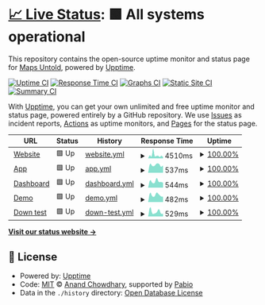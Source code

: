 # [📈 Live Status](https://status.mapsuntold.io): <!--live status--> **🟩 All systems operational**

This repository contains the open-source uptime monitor and status page for [Maps Untold](https://www.mapsuntold.io), powered by [Upptime](https://github.com/upptime/upptime).

[![Uptime CI](https://github.com/MapsUntold/status/workflows/Uptime%20CI/badge.svg)](https://github.com/MapsUntold/status/actions?query=workflow%3A%22Uptime+CI%22)
[![Response Time CI](https://github.com/MapsUntold/status/workflows/Response%20Time%20CI/badge.svg)](https://github.com/MapsUntold/status/actions?query=workflow%3A%22Response+Time+CI%22)
[![Graphs CI](https://github.com/MapsUntold/status/workflows/Graphs%20CI/badge.svg)](https://github.com/MapsUntold/status/actions?query=workflow%3A%22Graphs+CI%22)
[![Static Site CI](https://github.com/MapsUntold/status/workflows/Static%20Site%20CI/badge.svg)](https://github.com/MapsUntold/status/actions?query=workflow%3A%22Static+Site+CI%22)
[![Summary CI](https://github.com/MapsUntold/status/workflows/Summary%20CI/badge.svg)](https://github.com/MapsUntold/status/actions?query=workflow%3A%22Summary+CI%22)

With [Upptime](https://upptime.js.org), you can get your own unlimited and free uptime monitor and status page, powered entirely by a GitHub repository. We use [Issues](https://github.com/MapsUntold/status/issues) as incident reports, [Actions](https://github.com/MapsUntold/status/actions) as uptime monitors, and [Pages](https://status.mapsuntold.io) for the status page.

<!--start: status pages-->
<!-- This summary is generated by Upptime (https://github.com/upptime/upptime) -->
<!-- Do not edit this manually, your changes will be overwritten -->
<!-- prettier-ignore -->
| URL | Status | History | Response Time | Uptime |
| --- | ------ | ------- | ------------- | ------ |
| <img alt="" src="https://icons.duckduckgo.com/ip3/mapsuntold.io.ico" height="13"> [Website](https://mapsuntold.io) | 🟩 Up | [website.yml](https://github.com/MapsUntold/status/commits/HEAD/history/website.yml) | <details><summary><img alt="Response time graph" src="./graphs/website/response-time-week.png" height="20"> 4510ms</summary><br><a href="https://status.mapsuntold.io/history/website"><img alt="Response time 6366" src="https://img.shields.io/endpoint?url=https%3A%2F%2Fraw.githubusercontent.com%2FMapsUntold%2Fstatus%2FHEAD%2Fapi%2Fwebsite%2Fresponse-time.json"></a><br><a href="https://status.mapsuntold.io/history/website"><img alt="24-hour response time 3041" src="https://img.shields.io/endpoint?url=https%3A%2F%2Fraw.githubusercontent.com%2FMapsUntold%2Fstatus%2FHEAD%2Fapi%2Fwebsite%2Fresponse-time-day.json"></a><br><a href="https://status.mapsuntold.io/history/website"><img alt="7-day response time 4510" src="https://img.shields.io/endpoint?url=https%3A%2F%2Fraw.githubusercontent.com%2FMapsUntold%2Fstatus%2FHEAD%2Fapi%2Fwebsite%2Fresponse-time-week.json"></a><br><a href="https://status.mapsuntold.io/history/website"><img alt="30-day response time 7107" src="https://img.shields.io/endpoint?url=https%3A%2F%2Fraw.githubusercontent.com%2FMapsUntold%2Fstatus%2FHEAD%2Fapi%2Fwebsite%2Fresponse-time-month.json"></a><br><a href="https://status.mapsuntold.io/history/website"><img alt="1-year response time 6366" src="https://img.shields.io/endpoint?url=https%3A%2F%2Fraw.githubusercontent.com%2FMapsUntold%2Fstatus%2FHEAD%2Fapi%2Fwebsite%2Fresponse-time-year.json"></a></details> | <details><summary><a href="https://status.mapsuntold.io/history/website">100.00%</a></summary><a href="https://status.mapsuntold.io/history/website"><img alt="All-time uptime 100.00%" src="https://img.shields.io/endpoint?url=https%3A%2F%2Fraw.githubusercontent.com%2FMapsUntold%2Fstatus%2FHEAD%2Fapi%2Fwebsite%2Fuptime.json"></a><br><a href="https://status.mapsuntold.io/history/website"><img alt="24-hour uptime 100.00%" src="https://img.shields.io/endpoint?url=https%3A%2F%2Fraw.githubusercontent.com%2FMapsUntold%2Fstatus%2FHEAD%2Fapi%2Fwebsite%2Fuptime-day.json"></a><br><a href="https://status.mapsuntold.io/history/website"><img alt="7-day uptime 100.00%" src="https://img.shields.io/endpoint?url=https%3A%2F%2Fraw.githubusercontent.com%2FMapsUntold%2Fstatus%2FHEAD%2Fapi%2Fwebsite%2Fuptime-week.json"></a><br><a href="https://status.mapsuntold.io/history/website"><img alt="30-day uptime 100.00%" src="https://img.shields.io/endpoint?url=https%3A%2F%2Fraw.githubusercontent.com%2FMapsUntold%2Fstatus%2FHEAD%2Fapi%2Fwebsite%2Fuptime-month.json"></a><br><a href="https://status.mapsuntold.io/history/website"><img alt="1-year uptime 100.00%" src="https://img.shields.io/endpoint?url=https%3A%2F%2Fraw.githubusercontent.com%2FMapsUntold%2Fstatus%2FHEAD%2Fapi%2Fwebsite%2Fuptime-year.json"></a></details>
| <img alt="" src="https://icons.duckduckgo.com/ip3/app.mapsuntold.io.ico" height="13"> [App](https://app.mapsuntold.io) | 🟩 Up | [app.yml](https://github.com/MapsUntold/status/commits/HEAD/history/app.yml) | <details><summary><img alt="Response time graph" src="./graphs/app/response-time-week.png" height="20"> 537ms</summary><br><a href="https://status.mapsuntold.io/history/app"><img alt="Response time 626" src="https://img.shields.io/endpoint?url=https%3A%2F%2Fraw.githubusercontent.com%2FMapsUntold%2Fstatus%2FHEAD%2Fapi%2Fapp%2Fresponse-time.json"></a><br><a href="https://status.mapsuntold.io/history/app"><img alt="24-hour response time 493" src="https://img.shields.io/endpoint?url=https%3A%2F%2Fraw.githubusercontent.com%2FMapsUntold%2Fstatus%2FHEAD%2Fapi%2Fapp%2Fresponse-time-day.json"></a><br><a href="https://status.mapsuntold.io/history/app"><img alt="7-day response time 537" src="https://img.shields.io/endpoint?url=https%3A%2F%2Fraw.githubusercontent.com%2FMapsUntold%2Fstatus%2FHEAD%2Fapi%2Fapp%2Fresponse-time-week.json"></a><br><a href="https://status.mapsuntold.io/history/app"><img alt="30-day response time 687" src="https://img.shields.io/endpoint?url=https%3A%2F%2Fraw.githubusercontent.com%2FMapsUntold%2Fstatus%2FHEAD%2Fapi%2Fapp%2Fresponse-time-month.json"></a><br><a href="https://status.mapsuntold.io/history/app"><img alt="1-year response time 626" src="https://img.shields.io/endpoint?url=https%3A%2F%2Fraw.githubusercontent.com%2FMapsUntold%2Fstatus%2FHEAD%2Fapi%2Fapp%2Fresponse-time-year.json"></a></details> | <details><summary><a href="https://status.mapsuntold.io/history/app">100.00%</a></summary><a href="https://status.mapsuntold.io/history/app"><img alt="All-time uptime 100.00%" src="https://img.shields.io/endpoint?url=https%3A%2F%2Fraw.githubusercontent.com%2FMapsUntold%2Fstatus%2FHEAD%2Fapi%2Fapp%2Fuptime.json"></a><br><a href="https://status.mapsuntold.io/history/app"><img alt="24-hour uptime 100.00%" src="https://img.shields.io/endpoint?url=https%3A%2F%2Fraw.githubusercontent.com%2FMapsUntold%2Fstatus%2FHEAD%2Fapi%2Fapp%2Fuptime-day.json"></a><br><a href="https://status.mapsuntold.io/history/app"><img alt="7-day uptime 100.00%" src="https://img.shields.io/endpoint?url=https%3A%2F%2Fraw.githubusercontent.com%2FMapsUntold%2Fstatus%2FHEAD%2Fapi%2Fapp%2Fuptime-week.json"></a><br><a href="https://status.mapsuntold.io/history/app"><img alt="30-day uptime 100.00%" src="https://img.shields.io/endpoint?url=https%3A%2F%2Fraw.githubusercontent.com%2FMapsUntold%2Fstatus%2FHEAD%2Fapi%2Fapp%2Fuptime-month.json"></a><br><a href="https://status.mapsuntold.io/history/app"><img alt="1-year uptime 100.00%" src="https://img.shields.io/endpoint?url=https%3A%2F%2Fraw.githubusercontent.com%2FMapsUntold%2Fstatus%2FHEAD%2Fapi%2Fapp%2Fuptime-year.json"></a></details>
| <img alt="" src="https://icons.duckduckgo.com/ip3/dashboard.mapsuntold.io.ico" height="13"> [Dashboard](https://dashboard.mapsuntold.io) | 🟩 Up | [dashboard.yml](https://github.com/MapsUntold/status/commits/HEAD/history/dashboard.yml) | <details><summary><img alt="Response time graph" src="./graphs/dashboard/response-time-week.png" height="20"> 544ms</summary><br><a href="https://status.mapsuntold.io/history/dashboard"><img alt="Response time 619" src="https://img.shields.io/endpoint?url=https%3A%2F%2Fraw.githubusercontent.com%2FMapsUntold%2Fstatus%2FHEAD%2Fapi%2Fdashboard%2Fresponse-time.json"></a><br><a href="https://status.mapsuntold.io/history/dashboard"><img alt="24-hour response time 441" src="https://img.shields.io/endpoint?url=https%3A%2F%2Fraw.githubusercontent.com%2FMapsUntold%2Fstatus%2FHEAD%2Fapi%2Fdashboard%2Fresponse-time-day.json"></a><br><a href="https://status.mapsuntold.io/history/dashboard"><img alt="7-day response time 544" src="https://img.shields.io/endpoint?url=https%3A%2F%2Fraw.githubusercontent.com%2FMapsUntold%2Fstatus%2FHEAD%2Fapi%2Fdashboard%2Fresponse-time-week.json"></a><br><a href="https://status.mapsuntold.io/history/dashboard"><img alt="30-day response time 713" src="https://img.shields.io/endpoint?url=https%3A%2F%2Fraw.githubusercontent.com%2FMapsUntold%2Fstatus%2FHEAD%2Fapi%2Fdashboard%2Fresponse-time-month.json"></a><br><a href="https://status.mapsuntold.io/history/dashboard"><img alt="1-year response time 619" src="https://img.shields.io/endpoint?url=https%3A%2F%2Fraw.githubusercontent.com%2FMapsUntold%2Fstatus%2FHEAD%2Fapi%2Fdashboard%2Fresponse-time-year.json"></a></details> | <details><summary><a href="https://status.mapsuntold.io/history/dashboard">100.00%</a></summary><a href="https://status.mapsuntold.io/history/dashboard"><img alt="All-time uptime 100.00%" src="https://img.shields.io/endpoint?url=https%3A%2F%2Fraw.githubusercontent.com%2FMapsUntold%2Fstatus%2FHEAD%2Fapi%2Fdashboard%2Fuptime.json"></a><br><a href="https://status.mapsuntold.io/history/dashboard"><img alt="24-hour uptime 100.00%" src="https://img.shields.io/endpoint?url=https%3A%2F%2Fraw.githubusercontent.com%2FMapsUntold%2Fstatus%2FHEAD%2Fapi%2Fdashboard%2Fuptime-day.json"></a><br><a href="https://status.mapsuntold.io/history/dashboard"><img alt="7-day uptime 100.00%" src="https://img.shields.io/endpoint?url=https%3A%2F%2Fraw.githubusercontent.com%2FMapsUntold%2Fstatus%2FHEAD%2Fapi%2Fdashboard%2Fuptime-week.json"></a><br><a href="https://status.mapsuntold.io/history/dashboard"><img alt="30-day uptime 100.00%" src="https://img.shields.io/endpoint?url=https%3A%2F%2Fraw.githubusercontent.com%2FMapsUntold%2Fstatus%2FHEAD%2Fapi%2Fdashboard%2Fuptime-month.json"></a><br><a href="https://status.mapsuntold.io/history/dashboard"><img alt="1-year uptime 100.00%" src="https://img.shields.io/endpoint?url=https%3A%2F%2Fraw.githubusercontent.com%2FMapsUntold%2Fstatus%2FHEAD%2Fapi%2Fdashboard%2Fuptime-year.json"></a></details>
| <img alt="" src="https://icons.duckduckgo.com/ip3/demo-mapsuntold.nl.ico" height="13"> [Demo](https://demo-mapsuntold.nl) | 🟩 Up | [demo.yml](https://github.com/MapsUntold/status/commits/HEAD/history/demo.yml) | <details><summary><img alt="Response time graph" src="./graphs/demo/response-time-week.png" height="20"> 482ms</summary><br><a href="https://status.mapsuntold.io/history/demo"><img alt="Response time 520" src="https://img.shields.io/endpoint?url=https%3A%2F%2Fraw.githubusercontent.com%2FMapsUntold%2Fstatus%2FHEAD%2Fapi%2Fdemo%2Fresponse-time.json"></a><br><a href="https://status.mapsuntold.io/history/demo"><img alt="24-hour response time 367" src="https://img.shields.io/endpoint?url=https%3A%2F%2Fraw.githubusercontent.com%2FMapsUntold%2Fstatus%2FHEAD%2Fapi%2Fdemo%2Fresponse-time-day.json"></a><br><a href="https://status.mapsuntold.io/history/demo"><img alt="7-day response time 482" src="https://img.shields.io/endpoint?url=https%3A%2F%2Fraw.githubusercontent.com%2FMapsUntold%2Fstatus%2FHEAD%2Fapi%2Fdemo%2Fresponse-time-week.json"></a><br><a href="https://status.mapsuntold.io/history/demo"><img alt="30-day response time 602" src="https://img.shields.io/endpoint?url=https%3A%2F%2Fraw.githubusercontent.com%2FMapsUntold%2Fstatus%2FHEAD%2Fapi%2Fdemo%2Fresponse-time-month.json"></a><br><a href="https://status.mapsuntold.io/history/demo"><img alt="1-year response time 520" src="https://img.shields.io/endpoint?url=https%3A%2F%2Fraw.githubusercontent.com%2FMapsUntold%2Fstatus%2FHEAD%2Fapi%2Fdemo%2Fresponse-time-year.json"></a></details> | <details><summary><a href="https://status.mapsuntold.io/history/demo">100.00%</a></summary><a href="https://status.mapsuntold.io/history/demo"><img alt="All-time uptime 100.00%" src="https://img.shields.io/endpoint?url=https%3A%2F%2Fraw.githubusercontent.com%2FMapsUntold%2Fstatus%2FHEAD%2Fapi%2Fdemo%2Fuptime.json"></a><br><a href="https://status.mapsuntold.io/history/demo"><img alt="24-hour uptime 100.00%" src="https://img.shields.io/endpoint?url=https%3A%2F%2Fraw.githubusercontent.com%2FMapsUntold%2Fstatus%2FHEAD%2Fapi%2Fdemo%2Fuptime-day.json"></a><br><a href="https://status.mapsuntold.io/history/demo"><img alt="7-day uptime 100.00%" src="https://img.shields.io/endpoint?url=https%3A%2F%2Fraw.githubusercontent.com%2FMapsUntold%2Fstatus%2FHEAD%2Fapi%2Fdemo%2Fuptime-week.json"></a><br><a href="https://status.mapsuntold.io/history/demo"><img alt="30-day uptime 100.00%" src="https://img.shields.io/endpoint?url=https%3A%2F%2Fraw.githubusercontent.com%2FMapsUntold%2Fstatus%2FHEAD%2Fapi%2Fdemo%2Fuptime-month.json"></a><br><a href="https://status.mapsuntold.io/history/demo"><img alt="1-year uptime 100.00%" src="https://img.shields.io/endpoint?url=https%3A%2F%2Fraw.githubusercontent.com%2FMapsUntold%2Fstatus%2FHEAD%2Fapi%2Fdemo%2Fuptime-year.json"></a></details>
| <img alt="" src="https://icons.duckduckgo.com/ip3/null.ico" height="13"> [Down test](broken.mapsuntold.io) | 🟩 Up | [down-test.yml](https://github.com/MapsUntold/status/commits/HEAD/history/down-test.yml) | <details><summary><img alt="Response time graph" src="./graphs/down-test/response-time-week.png" height="20"> 529ms</summary><br><a href="https://status.mapsuntold.io/history/down-test"><img alt="Response time 418" src="https://img.shields.io/endpoint?url=https%3A%2F%2Fraw.githubusercontent.com%2FMapsUntold%2Fstatus%2FHEAD%2Fapi%2Fdown-test%2Fresponse-time.json"></a><br><a href="https://status.mapsuntold.io/history/down-test"><img alt="24-hour response time 300" src="https://img.shields.io/endpoint?url=https%3A%2F%2Fraw.githubusercontent.com%2FMapsUntold%2Fstatus%2FHEAD%2Fapi%2Fdown-test%2Fresponse-time-day.json"></a><br><a href="https://status.mapsuntold.io/history/down-test"><img alt="7-day response time 529" src="https://img.shields.io/endpoint?url=https%3A%2F%2Fraw.githubusercontent.com%2FMapsUntold%2Fstatus%2FHEAD%2Fapi%2Fdown-test%2Fresponse-time-week.json"></a><br><a href="https://status.mapsuntold.io/history/down-test"><img alt="30-day response time 452" src="https://img.shields.io/endpoint?url=https%3A%2F%2Fraw.githubusercontent.com%2FMapsUntold%2Fstatus%2FHEAD%2Fapi%2Fdown-test%2Fresponse-time-month.json"></a><br><a href="https://status.mapsuntold.io/history/down-test"><img alt="1-year response time 418" src="https://img.shields.io/endpoint?url=https%3A%2F%2Fraw.githubusercontent.com%2FMapsUntold%2Fstatus%2FHEAD%2Fapi%2Fdown-test%2Fresponse-time-year.json"></a></details> | <details><summary><a href="https://status.mapsuntold.io/history/down-test">100.00%</a></summary><a href="https://status.mapsuntold.io/history/down-test"><img alt="All-time uptime 100.00%" src="https://img.shields.io/endpoint?url=https%3A%2F%2Fraw.githubusercontent.com%2FMapsUntold%2Fstatus%2FHEAD%2Fapi%2Fdown-test%2Fuptime.json"></a><br><a href="https://status.mapsuntold.io/history/down-test"><img alt="24-hour uptime 100.00%" src="https://img.shields.io/endpoint?url=https%3A%2F%2Fraw.githubusercontent.com%2FMapsUntold%2Fstatus%2FHEAD%2Fapi%2Fdown-test%2Fuptime-day.json"></a><br><a href="https://status.mapsuntold.io/history/down-test"><img alt="7-day uptime 100.00%" src="https://img.shields.io/endpoint?url=https%3A%2F%2Fraw.githubusercontent.com%2FMapsUntold%2Fstatus%2FHEAD%2Fapi%2Fdown-test%2Fuptime-week.json"></a><br><a href="https://status.mapsuntold.io/history/down-test"><img alt="30-day uptime 100.00%" src="https://img.shields.io/endpoint?url=https%3A%2F%2Fraw.githubusercontent.com%2FMapsUntold%2Fstatus%2FHEAD%2Fapi%2Fdown-test%2Fuptime-month.json"></a><br><a href="https://status.mapsuntold.io/history/down-test"><img alt="1-year uptime 100.00%" src="https://img.shields.io/endpoint?url=https%3A%2F%2Fraw.githubusercontent.com%2FMapsUntold%2Fstatus%2FHEAD%2Fapi%2Fdown-test%2Fuptime-year.json"></a></details>

<!--end: status pages-->

[**Visit our status website →**](https://status.mapsuntold.io)

## 📄 License

- Powered by: [Upptime](https://github.com/upptime/upptime)
- Code: [MIT](./LICENSE) © [Anand Chowdhary](https://anandchowdhary.com), supported by [Pabio](https://pabio.com)
- Data in the `./history` directory: [Open Database License](https://opendatacommons.org/licenses/odbl/1-0/)
